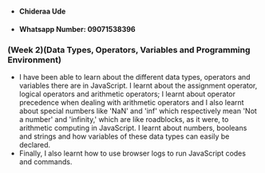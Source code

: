   - #### Chideraa Ude
  - #### Whatsapp Number: 09071538396


### (Week 2)(Data Types, Operators, Variables and Programming Environment)
- I have been able to learn about the different data types, operators and variables there are in JavaScript. I learnt about the assignment operator, logical operators and arithmetic operators; I learnt about operator precedence when dealing with arithmetic operators and I also learnt about special numbers like 'NaN' and 'inf' which respectively mean 'Not a number' and 'infinity,' which are like roadblocks, as it were, to arithmetic computing in JavaScript. I learnt about numbers, booleans and strings and how variables of these data types can easily be declared.
- Finally, I also learnt how to use browser logs to run JavaScript codes and commands.